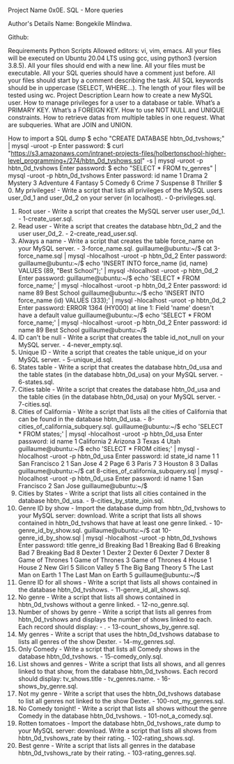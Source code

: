 Project Name
0x0E. SQL - More queries

Author's Details
Name: Bongekile Mlindwa.

Github: <Bongekile06>

Requirements
Python Scripts
Allowed editors: vi, vim, emacs.
All your files will be executed on Ubuntu 20.04 LTS using gcc, using python3 (version 3.8.5).
All your files should end with a new line.
All your files must be executable.
All your SQL queries should have a comment just before.
All your files should start by a comment describing the task.
All SQL keywords should be in uppercase (SELECT, WHERE…).
The length of your files will be tested using wc.
Project Description
Learn how to create a new MySQL user. How to manage privileges for a user to a database or table. What’s a PRIMARY KEY. What’s a FOREIGN KEY. How to use NOT NULL and UNIQUE constraints. How to retrieve datas from multiple tables in one request. What are subqueries. What are JOIN and UNION.

How to import a SQL dump
$ echo "CREATE DATABASE hbtn_0d_tvshows;" | mysql -uroot -p
Enter password: 
$ curl "https://s3.amazonaws.com/intranet-projects-files/holbertonschool-higher-level_programming+/274/hbtn_0d_tvshows.sql" -s | mysql -uroot -p hbtn_0d_tvshows
Enter password: 
$ echo "SELECT * FROM tv_genres" | mysql -uroot -p hbtn_0d_tvshows
Enter password: 
id  name
1   Drama
2   Mystery
3   Adventure
4   Fantasy
5   Comedy
6   Crime
7   Suspense
8   Thriller
$ 
0. My privileges! - Write a script that lists all privileges of the MySQL users user_0d_1 and user_0d_2 on your server (in localhost). - 0-privileges.sql.
1. Root user - Write a script that creates the MySQL server user user_0d_1. - 1-create_user.sql.
2. Read user - Write a script that creates the database hbtn_0d_2 and the user user_0d_2. - 2-create_read_user.sql.
3. Always a name - Write a script that creates the table force_name on your MySQL server. - 3-force_name.sql.
guillaume@ubuntu:~/$ cat 3-force_name.sql | mysql -hlocalhost -uroot -p hbtn_0d_2
Enter password: 
guillaume@ubuntu:~/$ echo 'INSERT INTO force_name (id, name) VALUES (89, "Best School");' | mysql -hlocalhost -uroot -p hbtn_0d_2
Enter password: 
guillaume@ubuntu:~/$ echo 'SELECT * FROM force_name;' | mysql -hlocalhost -uroot -p hbtn_0d_2
Enter password: 
id  name
89  Best School
guillaume@ubuntu:~/$ echo 'INSERT INTO force_name (id) VALUES (333);' | mysql -hlocalhost -uroot -p hbtn_0d_2
Enter password: 
ERROR 1364 (HY000) at line 1: Field 'name' doesn't have a default value
guillaume@ubuntu:~/$ echo 'SELECT * FROM force_name;' | mysql -hlocalhost -uroot -p hbtn_0d_2
Enter password: 
id  name
89  Best School
guillaume@ubuntu:~/$ 
4. ID can't be null - Write a script that creates the table id_not_null on your MySQL server. - 4-never_empty.sql.
5. Unique ID - Write a script that creates the table unique_id on your MySQL server. - 5-unique_id.sql.
6. States table - Write a script that creates the database hbtn_0d_usa and the table states (in the database hbtn_0d_usa) on your MySQL server. - 6-states.sql.
7. Cities table - Write a script that creates the database hbtn_0d_usa and the table cities (in the database hbtn_0d_usa) on your MySQL server. - 7-cities.sql.
8. Cities of California - Write a script that lists all the cities of California that can be found in the database hbtn_0d_usa. - 8-cities_of_california_subquery.sql.
guillaume@ubuntu:~/$ echo 'SELECT * FROM states;' | mysql -hlocalhost -uroot -p hbtn_0d_usa
Enter password: 
id  name
1   California
2   Arizona
3   Texas
4   Utah
guillaume@ubuntu:~/$ echo 'SELECT * FROM cities;' | mysql -hlocalhost -uroot -p hbtn_0d_usa
Enter password: 
id  state_id    name
1   1   San Francisco
2   1   San Jose
4   2   Page
6   3   Paris
7   3   Houston
8   3   Dallas
guillaume@ubuntu:~/$ cat 8-cities_of_california_subquery.sql | mysql -hlocalhost -uroot -p hbtn_0d_usa
Enter password: 
id  name
1   San Francisco
2   San Jose
guillaume@ubuntu:~/$ 
9. Cities by States - Write a script that lists all cities contained in the database hbtn_0d_usa. - 9-cities_by_state_join.sql.
10. Genre ID by show - Import the database dump from hbtn_0d_tvshows to your MySQL server: download. Write a script that lists all shows contained in hbtn_0d_tvshows that have at least one genre linked. - 10-genre_id_by_show.sql.
guillaume@ubuntu:~/$ cat 10-genre_id_by_show.sql | mysql -hlocalhost -uroot -p hbtn_0d_tvshows
Enter password: 
title   genre_id
Breaking Bad    1
Breaking Bad    6
Breaking Bad    7
Breaking Bad    8
Dexter  1
Dexter  2
Dexter  6
Dexter  7
Dexter  8
Game of Thrones 1
Game of Thrones 3
Game of Thrones 4
House   1
House   2
New Girl    5
Silicon Valley  5
The Big Bang Theory 5
The Last Man on Earth   1
The Last Man on Earth   5
guillaume@ubuntu:~/$ 
11. Genre ID for all shows - Write a script that lists all shows contained in the database hbtn_0d_tvshows. - 11-genre_id_all_shows.sql.
12. No genre - Write a script that lists all shows contained in hbtn_0d_tvshows without a genre linked. - 12-no_genre.sql.
13. Number of shows by genre - Write a script that lists all genres from hbtn_0d_tvshows and displays the number of shows linked to each. Each record should display: <TV Show genre> - <Number of shows linked to this genre>. - 13-count_shows_by_genre.sql.
14. My genres - Write a script that uses the hbtn_0d_tvshows database to lists all genres of the show Dexter. - 14-my_genres.sql.
15. Only Comedy - Write a script that lists all Comedy shows in the database hbtn_0d_tvshows. - 15-comedy_only.sql.
16. List shows and genres - Write a script that lists all shows, and all genres linked to that show, from the database hbtn_0d_tvshows. Each record should display: tv_shows.title - tv_genres.name. - 16-shows_by_genre.sql.
17. Not my genre - Write a script that uses the hbtn_0d_tvshows database to list all genres not linked to the show Dexter. - 100-not_my_genres.sql.
18. No Comedy tonight! - Write a script that lists all shows without the genre Comedy in the database hbtn_0d_tvshows. - 101-not_a_comedy.sql.
19. Rotten tomatoes - Import the database hbtn_0d_tvshows_rate dump to your MySQL server: download. Write a script that lists all shows from hbtn_0d_tvshows_rate by their rating. - 102-rating_shows.sql.
20. Best genre - Write a script that lists all genres in the database hbtn_0d_tvshows_rate by their rating. - 103-rating_genres.sql.

